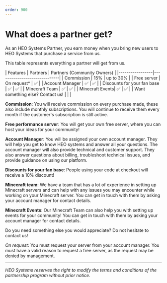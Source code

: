 ```yaml
---
order: 900
---
```

# What does a partner get?

As an HEO Systems Partner, you earn money when you bring new users to HEO Systems that purchase a service from us.

This table represents everything a partner will get from us.

| Features | Partners | Partners (Community Owners) |
|-----------------|------------------------------|
| Commission | 15% | up to 30% |
| Free server | On request* | ✅ |
| Account Manager | ✅ | ✅ |
| Discounts for your fan base | ✅ | ✅ |
| Minecraft Team  | ✅ | ✅ |
| Minecraft Events| ✅ | ✅ |
| Want something else? Contact us! | | |

**Commission**: You will receive commission on every purchase made, these also include monthly subscriptions. You will continue to receive them every month if the customer's subscription is still active.

**Free performance server**: You will get your own free server, where you can host your ideas for your community!

**Account Manager**: You will be assigned your own account manager. They will help you get to know HEO systems and answer all your questions. The account manager will also provide technical and customer support. They also answer questions about billing, troubleshoot technical issues, and provide guidance on using our platform.

**Discounts for your fan base**: People using your code at checkout will receive a 10% discount!

**Minecraft team**: We have a team that has a lot of experience in setting up Minecraft servers and can help with any issues you may encounter while working on your Minecraft server. You can get in touch with them by asking your account manager for contact details.

**Minecraft Events**: Our Minecraft Team can also help you with setting up events for your community! You can get in touch with them by asking your account manager for contact details.

Do you need something else you would appreciate? Do not hesitate to contact us!

*On request*: You must request your server from your account manager. You must have a valid reason to request a free server, as the request may be denied by management.

---
*HEO Systems reserves the right to modify the terms and conditions of the partnership program without prior notice.*
